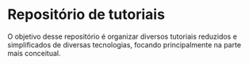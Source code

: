 # Repositório de tutoriais
O objetivo desse repositório é organizar diversos tutoriais reduzidos e simplificados de diversas tecnologias, focando principalmente na parte mais conceitual.
